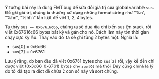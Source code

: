 Ý tưởng bài này là dùng FMT bug để sửa đổi giá trị của global variable `sus`. Để ghi giá trị, chúng ta thường sử dụng những format string như "%n", "%hn", "%hhn" lần lượt để viết 1, 2, 4 bytes. 

Ta thấy `sus == 0x67616c66`, chúng ta sẽ đưa địa chỉ biến `sus` lên stack, rồi viết 0x67616c66 bytes bất kỳ và gán cho nó. Cách làm này tốn thời gian chạy cực kỳ lâu. Thay vào đó, ta sẽ ghi từng 2 bytes một. Nghĩa là: 
- sus[0] = 0x6c66
- sus[2] = 0x6761

Lưu ý rằng, do ban đầu đã viết 0x6761 bytes cho `sus[2]` rồi, vậy kế đến chỉ được viết (0x6c66-0x6761) bytes cho `sus[0]` mà thôi. Đây cũng chính là lý do tôi đã tạo ra dict để chứa 2 con số này và sort chúng. 